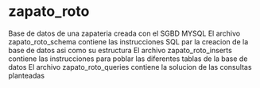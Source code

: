 # zapato_roto
Base de datos de una zapateria creada con el SGBD MYSQL
El archivo zapato_roto_schema contiene las instrucciones SQL par la creacion de la base de datos asi como su estructura
El archivo zapato_roto_inserts contiene las instrucciones para poblar las diferentes tablas de la base de datos
El archivo zapato_roto_queries contiene la solucion de las consultas planteadas
